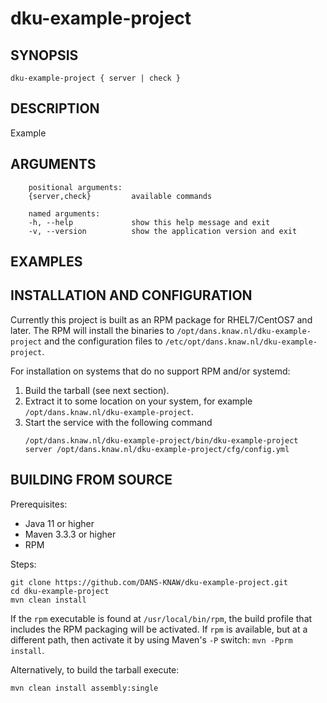 dku-example-project
===========

<!-- Remove this comment and extend the descriptions below -->


SYNOPSIS
--------

    dku-example-project { server | check }


DESCRIPTION
-----------

Example


ARGUMENTS
---------

        positional arguments:
        {server,check}         available commands
        
        named arguments:
        -h, --help             show this help message and exit
        -v, --version          show the application version and exit

EXAMPLES
--------

<!-- Add examples of invoking this module from the command line or via HTTP other interfaces -->
    

INSTALLATION AND CONFIGURATION
------------------------------
Currently this project is built as an RPM package for RHEL7/CentOS7 and later. The RPM will install the binaries to
`/opt/dans.knaw.nl/dku-example-project` and the configuration files to `/etc/opt/dans.knaw.nl/dku-example-project`. 

For installation on systems that do no support RPM and/or systemd:

1. Build the tarball (see next section).
2. Extract it to some location on your system, for example `/opt/dans.knaw.nl/dku-example-project`.
3. Start the service with the following command
   ```
   /opt/dans.knaw.nl/dku-example-project/bin/dku-example-project server /opt/dans.knaw.nl/dku-example-project/cfg/config.yml 
   ```

BUILDING FROM SOURCE
--------------------
Prerequisites:

* Java 11 or higher
* Maven 3.3.3 or higher
* RPM

Steps:
    
    git clone https://github.com/DANS-KNAW/dku-example-project.git
    cd dku-example-project 
    mvn clean install

If the `rpm` executable is found at `/usr/local/bin/rpm`, the build profile that includes the RPM 
packaging will be activated. If `rpm` is available, but at a different path, then activate it by using
Maven's `-P` switch: `mvn -Pprm install`.

Alternatively, to build the tarball execute:

    mvn clean install assembly:single

